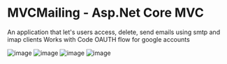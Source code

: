 # MVCMailing - Asp.Net Core MVC

An application that let's users access, delete, send emails using smtp and imap clients
Works with Code OAUTH flow for google accounts

![image](https://user-images.githubusercontent.com/49447848/169583777-50dc1024-c93c-4c0a-860a-77a45fd30f22.png)
![image](https://user-images.githubusercontent.com/49447848/169583793-99b60e74-922e-4ceb-9f9c-253c128bac25.png)
![image](https://user-images.githubusercontent.com/49447848/169583870-2b307952-e8dc-4093-b043-cf3910db1d48.png)
![image](https://user-images.githubusercontent.com/49447848/169583886-db8f4ee2-8911-4b16-a1a3-a52e391c480b.png)
